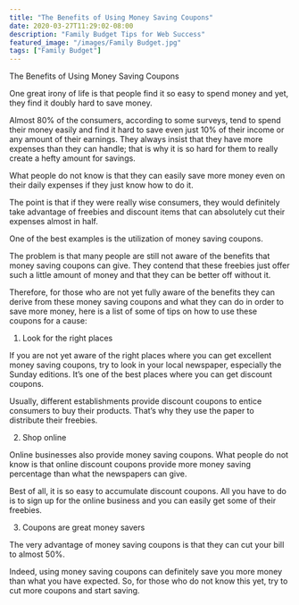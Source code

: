 ```yaml
---
title: "The Benefits of Using Money Saving Coupons"
date: 2020-03-27T11:29:02-08:00
description: "Family Budget Tips for Web Success"
featured_image: "/images/Family Budget.jpg"
tags: ["Family Budget"]
---
```


The Benefits of Using Money Saving Coupons

One great irony of life is that people find it so easy to spend money and yet, they find it doubly hard to save money.

Almost 80% of the consumers, according to some surveys, tend to spend their money easily and find it hard to save even just 10% of their income or any amount of their earnings. They always insist that they have more expenses than they can handle; that is why it is so hard for them to really create a hefty amount for savings.

What people do not know is that they can easily save more money even on their daily expenses if they just know how to do it.

The point is that if they were really wise consumers, they would definitely take advantage of freebies and discount items that can absolutely cut their expenses almost in half.

One of the best examples is the utilization of money saving coupons.

The problem is that many people are still not aware of the benefits that money saving coupons can give. They contend that these freebies just offer such a little amount of money and that they can be better off without it.

Therefore, for those who are not yet fully aware of the benefits they can derive from these money saving coupons and what they can do in order to save more money, here is a list of some of tips on how to use these coupons for a cause:

1.  Look for the right places

If you are not yet aware of the right places where you can get excellent money saving coupons, try to look in your local newspaper, especially the Sunday editions. It’s one of the best places where you can get discount coupons.

Usually, different establishments provide discount coupons to entice consumers to buy their products. That’s why they use the paper to distribute their freebies.

2. Shop online

Online businesses also provide money saving coupons. What people do not know is that online discount coupons provide more money saving percentage than what the newspapers can give.

Best of all, it is so easy to accumulate discount coupons. All you have to do is to sign up for the online business and you can easily get some of their freebies.

3. Coupons are great money savers

The very advantage of money saving coupons is that they can cut your bill to almost 50%.

Indeed, using money saving coupons can definitely save you more money than what you have expected. So, for those who do not know this yet, try to cut more coupons and start saving.



